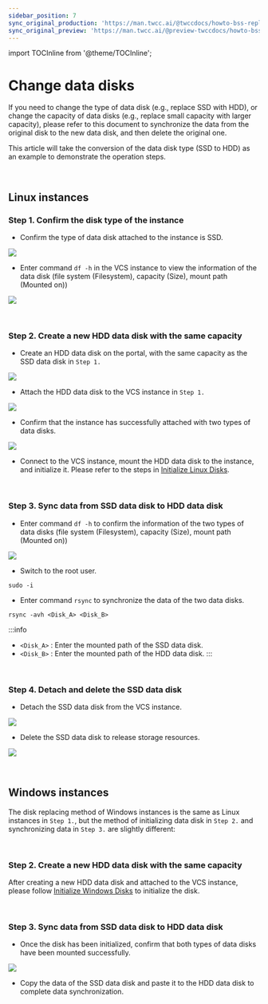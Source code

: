 ```yaml
---
sidebar_position: 7
sync_original_production: 'https://man.twcc.ai/@twccdocs/howto-bss-replace-data-vol-en' 
sync_original_preview: 'https://man.twcc.ai/@preview-twccdocs/howto-bss-replace-data-vol-en' 
---
```


import TOCInline from '@theme/TOCInline';

# Change data disks

If you need to change the type of data disk (e.g., replace SSD with HDD), or change the capacity of data disks (e.g., replace small capacity with larger capacity), please refer to this document to synchronize the data from the original disk to the new data disk, and then delete the original one.

This article will take the conversion of the data disk type (SSD to HDD) as an example to demonstrate the operation steps.

<TOCInline toc={toc} />

<br/>


## Linux instances

### Step 1. Confirm the disk type of the instance

* Confirm the type of data disk attached to the instance is SSD.

![](https://cos.twcc.ai/SYS-MANUAL/uploads/upload_1e3c5a9fdcf43faf5ca5030453acc5dc.png)

* Enter command `df -h` in the VCS instance to view the information of the data disk (file system (Filesystem), capacity (Size), mount path (Mounted on))

![](https://cos.twcc.ai/SYS-MANUAL/uploads/upload_eefbcb3221a84ab64e83b33e6b74f0bb.png)

<br/>


### Step 2. Create a new HDD data disk with the same capacity

* Create an HDD data disk on the portal, with the same capacity as the SSD data disk in `Step 1.`

![](https://cos.twcc.ai/SYS-MANUAL/uploads/upload_2e9ce9eeca1b1f380b954e5c64e63a9c.png)

* Attach the HDD data disk to the VCS instance in `Step 1.`

![](https://cos.twcc.ai/SYS-MANUAL/uploads/upload_6ff48b1fba106f7ab6af7b2a0f2e43c6.png)

* Confirm that the instance has successfully attached with two types of data disks.

![](https://cos.twcc.ai/SYS-MANUAL/uploads/upload_467ab09ecd7318c9a9f2347cf814e5f8.png)

* Connect to the VCS instance, mount the HDD data disk to the instance, and initialize it. Please refer to the steps in [Initialize Linux Disks](https://man.twcc.ai/@twccdocs/howto-bss-init-vol-linux-en).

<br/>


### Step 3. Sync data from SSD data disk to HDD data disk

* Enter command `df -h` to confirm the information of the two types of data disks (file system (Filesystem), capacity (Size), mount path (Mounted on))

![](https://cos.twcc.ai/SYS-MANUAL/uploads/upload_7563dd8d5bf73e816eead1f350fd0ce5.png)

* Switch to the root user.

```
sudo -i
```

* Enter command `rsync` to synchronize the data of the two data disks.

```
rsync -avh <Disk_A> <Disk_B>
```

:::info
- `<Disk_A>` : Enter the mounted path of the SSD data disk.
- `<Disk_B>` : Enter the mounted path of the HDD data disk.
:::

<br/>


### Step 4. Detach and delete the SSD data disk

* Detach the SSD data disk from the VCS instance.

![](https://cos.twcc.ai/SYS-MANUAL/uploads/upload_96e61f4c339612669400715d9665c27f.png)

* Delete the SSD data disk to release storage resources.

![](https://cos.twcc.ai/SYS-MANUAL/uploads/upload_cee27bbaeb852a76dbfcd3ece69f8d6d.png)

<br/>


## Windows instances

The disk replacing method of Windows instances is the same as Linux instances in `Step 1.`, but the method of initializing data disk in `Step 2.` and synchronizing data in `Step 3.` are slightly different:

<br/>

### Step 2. Create a new HDD data disk with the same capacity

After creating a new HDD data disk and attached to the VCS instance, please follow [Initialize Windows Disks](https://man.twcc.ai/@twccdocs/howto-bss-init-vol-windows-en) to initialize the disk.

<br/>

### Step 3. Sync data from SSD data disk to HDD data disk

*  Once the disk has been initialized, confirm that both types of data disks have been mounted successfully.

![](https://cos.twcc.ai/SYS-MANUAL/uploads/upload_25092478493e87b17ce423caec4f536e.png)

* Copy the data of the SSD data disk and paste it to the HDD data disk to complete data synchronization.
